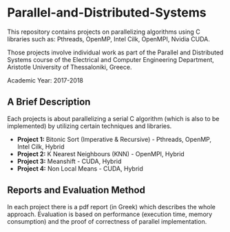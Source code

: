 # Parallel-and-Distributed-Systems

This repository contains projects on parallelizing algorithms using C libraries such as: Pthreads, OpenMP, Intel Cilk, OpenMPI, Nvidia CUDA. 

Those projects involve individual work as part of the Parallel and Distributed Systems course of the Electrical and Computer Engineering Department, Aristotle University of Thessaloniki, Greece.

Academic Year: 2017-2018

## A Brief Description 
Each projects is about parallelizing a serial C algorithm (which is also to be implemented) by utilizing certain techniques and libraries.

* **Project 1:** Bitonic Sort (Imperative & Recursive) - Pthreads, OpenMP, Intel Cilk, Hybrid 
* **Project 2:** K Nearest Neighbours (KNN) - OpenMPI, Hybrid 
* **Project 3:** Meanshift - CUDA, Hybrid 
* **Project 4:** Non Local Means - CUDA, Hybrid 

## Reports and Evaluation Method 
In each project there is a pdf report (in Greek) which describes the whole approach. 
Evaluation is based on performance (execution time, memory consumption) and the proof of correctness of parallel implementation.  
